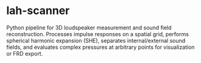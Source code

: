 # lah-scanner
Python pipeline for 3D loudspeaker measurement and sound field reconstruction. Processes impulse responses on a spatial grid, performs spherical harmonic expansion (SHE), separates internal/external sound fields, and evaluates complex pressures at arbitrary points for visualization or FRD export.
